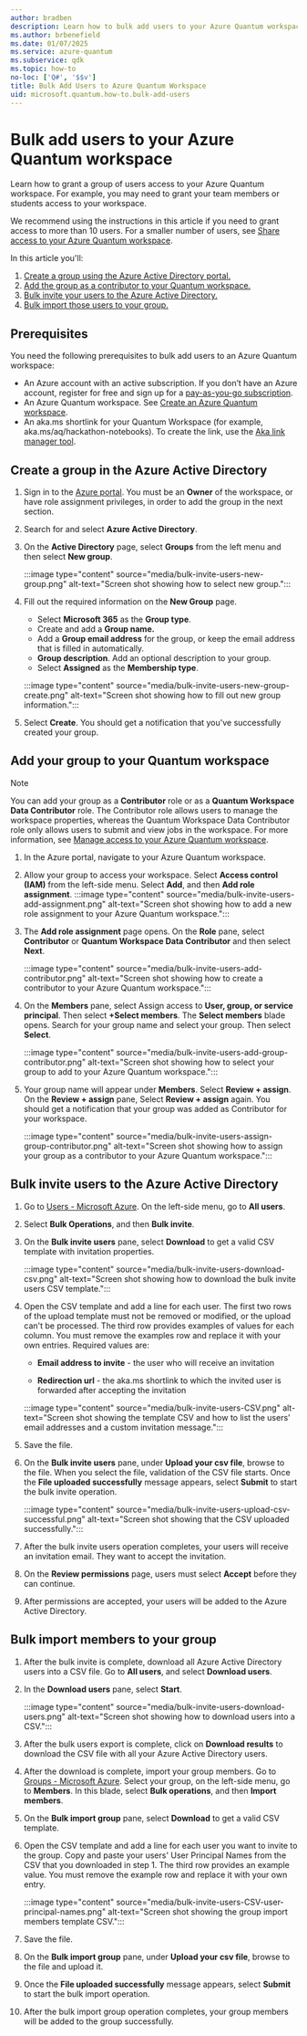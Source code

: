 ```yaml
---
author: bradben
description: Learn how to bulk add users to your Azure Quantum workspace using a CSV file. This guide simplifies user management for large teams. 
ms.author: brbenefield
ms.date: 01/07/2025
ms.service: azure-quantum
ms.subservice: qdk
ms.topic: how-to
no-loc: ['Q#', '$$v']
title: Bulk Add Users to Azure Quantum Workspace
uid: microsoft.quantum.how-to.bulk-add-users
---
```


# Bulk add users to your Azure Quantum workspace

Learn how to grant a group of users access to your Azure Quantum workspace. For example, you may need to grant your team members or students access to your workspace.

We recommend using the instructions in this article if you need to grant access to more than 10 users. For a smaller number of users, see [Share access to your Azure Quantum workspace](xref:microsoft.quantum.how-to.share-access-workspace).

In this article you'll:

1. [Create a group using the Azure Active Directory portal.](#create-a-group-in-the-azure-active-directory)
1. [Add the group as a contributor to your Quantum workspace.](#add-your-group-to-your-quantum-workspace)
1. [Bulk invite your users to the Azure Active Directory.](#bulk-invite-users-to-the-azure-active-directory)
1. [Bulk import those users to your group.](#bulk-import-members-to-your-group)

## Prerequisites

You need the following prerequisites to bulk add users to an Azure Quantum workspace:

- An Azure account with an active subscription. If you don’t have an Azure account, register for free and sign up for a [pay-as-you-go subscription](https://azure.microsoft.com/pricing/purchase-options/pay-as-you-go).
- An Azure Quantum workspace. See [Create an Azure Quantum workspace](xref:microsoft.quantum.how-to.workspace).
- An aka.ms shortlink for your Quantum Workspace (for example, aka.ms/aq/hackathon-notebooks). To create the link, use the [Aka link manager tool](https://redirectiontool.trafficmanager.net/).

## Create a group in the Azure Active Directory

1. Sign in to the [Azure portal](https://portal.azure.com). You must be an **Owner** of the workspace, or have role assignment privileges, in order to add the group in the next section.

1. Search for and select **Azure Active Directory**.

1. On the **Active Directory** page, select **Groups** from the left menu and then select **New group**.

    :::image type="content" source="media/bulk-invite-users-new-group.png" alt-text="Screen shot showing how to select new group.":::

1. Fill out the required information on the **New Group** page.

    - Select **Microsoft 365** as the **Group type**.
    - Create and add a **Group name.** 
    - Add a **Group email address** for the group, or keep the email address that is filled in automatically.
    - **Group description**. Add an optional description to your group.
    - Select **Assigned** as the **Membership type**.

    :::image type="content" source="media/bulk-invite-users-new-group-create.png" alt-text="Screen shot showing how to fill out new group information.":::

1. Select **Create**. You should get a notification that you've successfully created your group.

## Add your group to your Quantum workspace

> [!NOTE]
> You can add your group as a **Contributor** role or as a **Quantum Workspace Data Contributor** role. The Contributor role allows users to manage the workspace properties, whereas the Quantum Workspace Data Contributor role only allows users to submit and view jobs in the workspace. For more information, see [Manage access to your Azure Quantum workspace](xref:microsoft.quantum.how-to.manage-workspace-access).

1. In the Azure portal, navigate to your Azure Quantum workspace.

1. Allow your group to access your workspace. Select **Access control (IAM)** from the left-side menu. Select **Add**, and then **Add role assignment**.
    :::image type="content" source="media/bulk-invite-users-add-assignment.png" alt-text="Screen shot showing how to add a new role assignment to your Azure Quantum workspace.":::

1. The **Add role assignment** page opens. On the **Role** pane, select **Contributor** or **Quantum Workspace Data Contributor** and then select **Next**. 

    :::image type="content" source="media/bulk-invite-users-add-contributor.png" alt-text="Screen shot showing how to create a contributor to your Azure Quantum workspace.":::

1. On the **Members** pane, select Assign access to **User, group, or service principal**. Then select **+Select members**. The **Select members** blade opens. Search for your group name and select your group. Then select **Select**.


    :::image type="content" source="media/bulk-invite-users-add-group-contributor.png" alt-text="Screen shot showing how to select your group to add to your Azure Quantum workspace.":::

1. Your group name will appear under **Members**. Select **Review + assign**. On the **Review + assign** pane, Select **Review + assign** again. You should get a notification that your group was added as Contributor for your workspace.

    :::image type="content" source="media/bulk-invite-users-assign-group-contributor.png" alt-text="Screen shot showing how to assign your group as a contributor to your Azure Quantum workspace.":::

## Bulk invite users to the Azure Active Directory

1. Go to [Users - Microsoft Azure](https://portal.azure.com/#blade/Microsoft_AAD_IAM/UsersManagementMenuBlade/MsGraphUsers). On the left-side menu, go to **All users**.

1. Select **Bulk Operations**, and then **Bulk invite**.

1. On the **Bulk invite users** pane, select **Download** to get a valid CSV template with invitation properties.
 
    :::image type="content" source="media/bulk-invite-users-download-csv.png" alt-text="Screen shot showing how to download the bulk invite users CSV template.":::

1. Open the CSV template and add a line for each user. The first two rows of the upload template must not be removed or modified, or the upload can't be processed. The third row provides examples of values for each column. You must remove the examples row and replace it with your own entries. Required values are:

    - **Email address to invite** - the user who will receive an invitation

    - **Redirection url** - the aka.ms shortlink to which the invited user is forwarded after accepting the invitation

    :::image type="content" source="media/bulk-invite-users-CSV.png" alt-text="Screen shot showing the template CSV and how to list the users' email addresses and a custom invitation message.":::

1. Save the file. 

1. On the **Bulk invite users** pane, under **Upload your csv file**, browse to the file. When you select the file, validation of the CSV file starts. Once the **File uploaded successfully** message appears, select **Submit** to start the bulk invite operation.

    :::image type="content" source="media/bulk-invite-users-upload-csv-successful.png" alt-text="Screen shot showing that the CSV uploaded successfully.":::

1. After the bulk invite users operation completes, your users will receive an invitation email. They want to accept the invitation.

1. On the **Review permissions** page, users must select **Accept** before they can continue.

1. After permissions are accepted, your users will be added to the Azure Active Directory.

## Bulk import members to your group

1. After the bulk invite is complete, download all Azure Active Directory users into a CSV file. Go to **All users**, and select **Download users**. 

1. In the **Download users** pane, select **Start**.

    :::image type="content" source="media/bulk-invite-users-download-users.png" alt-text="Screen shot showing how to download users into a CSV.":::
    
1. After the bulk users export is complete, click on **Download results** to download the CSV file with all your Azure Active Directory users.

1. After the download is complete, import your group members. Go to [Groups - Microsoft Azure](https://portal.azure.com/#blade/Microsoft_AAD_IAM/GroupsManagementMenuBlade/AllGroups). Select your group, on the left-side menu, go to **Members**. In this blade, select **Bulk operations**, and then **Import members**.

1. On the **Bulk import group** pane, select **Download** to get a valid CSV template.

1. Open the CSV template and add a line for each user you want to invite to the group. Copy and paste your users' User Principal Names from the CSV that you downloaded in step 1. The third row provides an example value. You must remove the example row and replace it with your own entry.

    :::image type="content" source="media/bulk-invite-users-CSV-user-principal-names.png" alt-text="Screen shot showing the group import members template CSV.":::

1. Save the file.

1. On the **Bulk import group** pane, under **Upload your csv file**, browse to the file and upload it.

1. Once the **File uploaded successfully** message appears, select **Submit** to start the bulk import operation.

1. After the bulk import group operation completes, your group members will be added to the group successfully.

